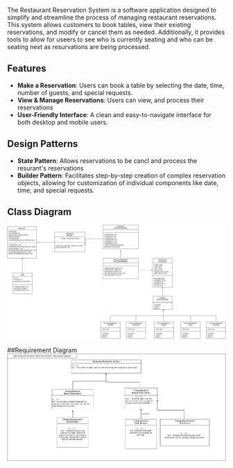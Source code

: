 
The Restaurant Reservation System is a software application designed to simplify and streamline the process of managing restaurant reservations. This system allows customers to book tables, view their existing reservations, and modify or cancel them as needed. Additionally, it provides tools to allow for useers to see who is currently seating and who can be seating next as resurvations are being processed.

## Features

- **Make a Reservation**: Users can book a table by selecting the date, time, number of guests, and special requests.
- **View & Manage Reservations**: Users can view, and process their reservations
- **User-Friendly Interface**: A clean and easy-to-navigate interface for both desktop and mobile users.

## Design Patterns

- **State Pattern**: Allows reservations to be cancl and process the resurant's reservations 
- **Builder Pattern**: Facilitates step-by-step creation of complex reservation objects, allowing for customization of individual components like date, time, and special requests.


## Class Diagram
 ![Class Diagram of the system](ClassDiagram.drawio.png)

 ##Requirement Diagram
 ![Requirement diagram of the system](requirements.drawio.png)
